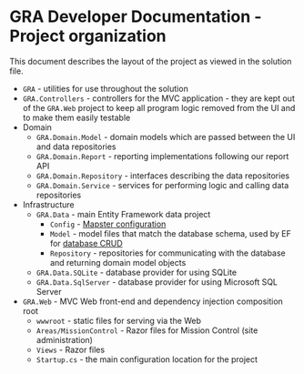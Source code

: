 # GRA Developer Documentation - Project organization

This document describes the layout of the project as viewed in the solution file.

- `GRA` - utilities for use throughout the solution
- `GRA.Controllers` - controllers for the MVC application - they are kept out of the `GRA.Web` project to keep all program logic removed from the UI and to make them easily testable
- Domain
  - `GRA.Domain.Model` - domain models which are passed between the UI and data repositories
  - `GRA.Domain.Report` - reporting implementations following our report API
  - `GRA.Domain.Repository` - interfaces describing the data repositories
  - `GRA.Domain.Service` - services for performing logic and calling data repositories
- Infrastructure
  - `GRA.Data` - main Entity Framework data project
    - `Config` - [Mapster configuration](https://github.com/MapsterMapper/Mapster/wiki/Configuration)
    - `Model` - model files that match the database schema, used by EF for [database CRUD](https://en.wikipedia.org/wiki/Create,_read,_update_and_delete)
    - `Repository` - repositories for communicating with the database and returning domain model objects
  - `GRA.Data.SQLite` - database provider for using SQLite
  - `GRA.Data.SqlServer` - database provider for using Microsoft SQL Server
- `GRA.Web` - MVC Web front-end and dependency injection composition root
  - `wwwroot` - static files for serving via the Web
  - `Areas/MissionControl` - Razor files for Mission Control (site administration)
  - `Views` - Razor files
  - `Startup.cs` - the main configuration location for the project
